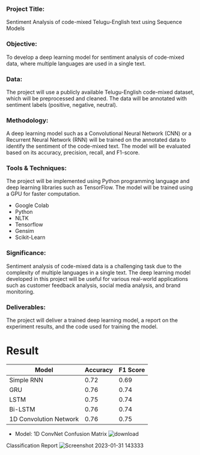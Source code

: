 ### Project Title: 
Sentiment Analysis of code-mixed Telugu-English text using Sequence Models

### Objective:
To develop a deep learning model for sentiment analysis of code-mixed data, where multiple languages are used in a single text.

### Data:
The project will use a publicly available Telugu-English code-mixed dataset, which will be preprocessed and cleaned. The data will be annotated with sentiment labels (positive, negative, neutral).

### Methodology:
A deep learning model such as a Convolutional Neural Network (CNN) or a Recurrent Neural Network (RNN) will be trained on the annotated data to identify the sentiment of the code-mixed text. The model will be evaluated based on its accuracy, precision, recall, and F1-score.

### Tools & Techniques: 
The project will be implemented using Python programming language and deep learning libraries such as TensorFlow. The model will be trained using a GPU for faster computation.
- Google Colab
- Python
- NLTK
- Tensorflow
- Gensim
- Scikit-Learn

### Significance: 
Sentiment analysis of code-mixed data is a challenging task due to the complexity of multiple languages in a single text. The deep learning model developed in this project will be useful for various real-world applications such as customer feedback analysis, social media analysis, and brand monitoring.

### Deliverables:
The project will deliver a trained deep learning model, a report on the experiment results, and the code used for training the model.

# Result
<table>
<thead>
<tr>
<th>Model</th>
<th>Accuracy</th>
<th>F1 Score</th>
</tr>
</thead>
<tbody>
<tr>
<td>Simple RNN</td>
<td>0.72</td>
<td>0.69</td>
</tr>
<tr>
<td>GRU</td>
<td>0.76</td>
<td>0.74</td>
</tr>
<tr>
<td>LSTM</td>
<td>0.75</td>
<td>0.74</td>
</tr>
<tr>
<td>Bi-LSTM</td>
<td>0.76</td>
<td>0.74</td>
</tr>
<tr>
<td>1D Convolution Network</td>
<td>0.76</td>
<td>0.75</td>
</tr>
</tbody>
</table>

- Model: 1D ConvNet
Confusion Matrix
![download](https://user-images.githubusercontent.com/73692009/215715024-b90d175e-918d-4dd5-b700-ecacea40b1c2.png)

Classification Report
![Screenshot 2023-01-31 143333](https://user-images.githubusercontent.com/73692009/215715837-93eabb40-b19d-4d81-8905-29c9a5ac183d.png)
